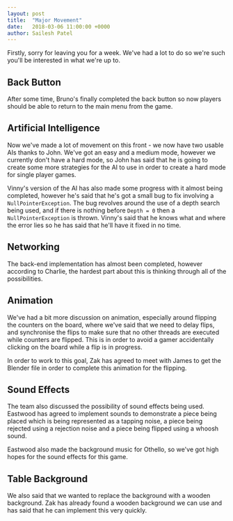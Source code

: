 ```yaml
---
layout: post
title:  "Major Movement"
date:   2018-03-06 11:00:00 +0000
author: Sailesh Patel
---
```


Firstly, sorry for leaving you for a week. We've had a lot to do so we're such you'll be interested in what we're up to.

## Back Button
After some time, Bruno's finally completed the back button so now players should be able to return to the main menu from the game.

## Artificial Intelligence
Now we've made a lot of movement on this front - we now have two usable AIs thanks to John. We've got an easy and a medium mode, however we currently don't have a hard mode, so John has said that he is going to create some more strategies for the AI to use in order to create a hard mode for single player games.

Vinny's version of the AI has also made some progress with it almost being completed, however he's said that he's got a small bug to fix involving a `NullPointerException`. The bug revolves around the use of a depth search being used, and if there is nothing before `Depth = 0` then a `NullPointerException` is thrown. Vinny's said that he knows what and where the error lies so he has said that he'll have it fixed in no time.

## Networking
The back-end implementation has almost been completed, however according to Charlie, the hardest part about this is thinking through all of the possibilities.

## Animation
We've had a bit more discussion on animation, especially around flipping the counters on the board, where we've said that we need to delay flips, and synchronise the flips to make sure that no other threads are executed while counters are flipped. This is in order to avoid a gamer accidentally clicking on the board while a flip is in progress.

In order to work to this goal, Zak has agreed to meet with James to get the Blender file in order to complete this animation for the flipping.

## Sound Effects
The team also discussed the possibility of sound effects being used. Eastwood has agreed to implement sounds to demonstrate a piece being placed which is being represented as a tapping noise, a piece being rejected using a rejection noise and a piece being flipped using a whoosh sound.

Eastwood also made the background music for Othello, so we've got high hopes for the sound effects for this game.

## Table Background
We also said that we wanted to replace the background with a wooden background. Zak has already found a wooden background we can use and has said that he can implement this very quickly.
